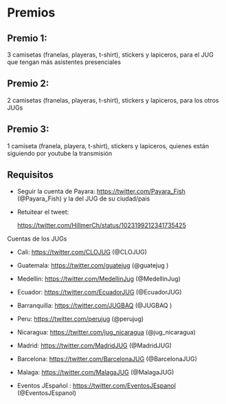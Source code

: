 # Premios

## Premio 1: 
3 camisetas (franelas, playeras, t-shirt), stickers y lapiceros, para el JUG que tengan más asistentes presenciales 
## Premio 2: 
2 camisetas (franelas, playeras, t-shirt), stickers y lapiceros, para los otros JUGs
## Premio 3: 
1 camiseta (franela, playera, t-shirt), stickers y lapiceros, quienes están siguiendo por youtube la transmisión


## Requisitos
  - Seguir la cuenta de Payara: https://twitter.com/Payara_Fish (@Payara_Fish)  y la del JUG de su ciudad/pais
  
  - Retuitear el tweet: 

    https://twitter.com/HillmerCh/status/1023199212341735425 

Cuentas de los JUGs



- Cali: https://twitter.com/CLOJUG (@CLOJUG)

- Guatemala: https://twitter.com/guatejug (@guatejug )

- Medellin: https://twitter.com/MedellinJug (@MedellinJug)

- Ecuador: https://twitter.com/EcuadorJUG (@EcuadorJUG)

- Barranquilla: https://twitter.com/JUGBAQ (@JUGBAQ )

- Peru: https://twitter.com/perujug (@perujug)

- Nicaragua: https://twitter.com/jug_nicaragua (@jug_nicaragua) 

- Madrid: https://twitter.com/MadridJUG (@MadridJUG)

- Barcelona: https://twitter.com/BarcelonaJUG (@BarcelonaJUG) 

- Malaga: https://twitter.com/MalagaJUG (@MalagaJUG)

- Eventos JEspañol : https://twitter.com/EventosJEspanol (@EventosJEspanol)
 
